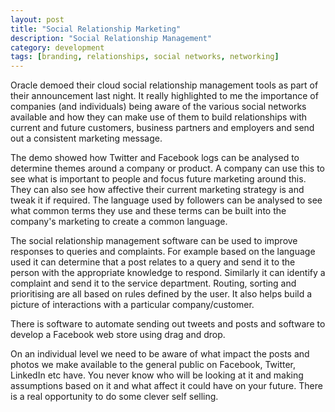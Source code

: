 ```yaml
---
layout: post
title: "Social Relationship Marketing"
description: "Social Relationship Management"
category: development 
tags: [branding, relationships, social networks, networking]
---
```


Oracle demoed their cloud social relationship management tools as part of their announcement last night. It really highlighted to me the importance of companies (and individuals) being aware of the various social networks available and how they can make use of them to build relationships with current and future customers, business partners and employers and send out a consistent marketing message. 

The demo showed how Twitter and Facebook logs can be analysed to determine themes around a company or product. A company can use this to see what is important to people and focus future marketing around this. They can also see how affective their current marketing strategy is and tweak it if required. The language used by followers can be analysed to see what common terms they use and these terms can be built into the company's marketing to create a common language.

The social relationship management software can be used to improve responses to queries and complaints. For example based on the language used it can determine that a post relates to a query and send it to the person with the appropriate knowledge to respond. Similarly it can identify a complaint and send it to the service department. Routing, sorting and prioritising are all based on rules defined by the user. It also helps build a picture of interactions with a particular company/customer. 

There is software to automate sending out tweets and posts and software to develop a Facebook web store using drag and drop. 

On an individual level we need to be aware of what impact the posts and photos we make available to the general public on Facebook, Twitter, LinkedIn etc have. You never know who will be looking at it and making assumptions based on it and what affect it could have on your future. There is a real opportunity to do some clever self selling.


